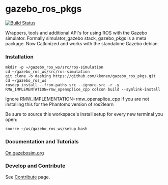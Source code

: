 # gazebo_ros_pkgs

[![Build Status](http://build.ros.org/buildStatus/icon?job=Kpr__gazebo_ros_pkgs__ubuntu_xenial_amd64)](http://build.ros.org/job/Kpr__gazebo_ros_pkgs__ubuntu_xenial_amd64)

Wrappers, tools and additional API's for using ROS with the Gazebo simulator. Formally simulator_gazebo stack, gazebo_pkgs is a meta package. Now Catkinized and works with the standalone Gazebo debian.

### Installation
```
mkdir -p ~/gazebo_ros_ws/src/ros-simulation
cd ~/gazebo_ros_ws/src/ros-simulation
git clone -b dashing https://github.com/kkonen/gazebo_ros_pkgs.git
cd ~/gazebo_ros_ws
rosdep install --from-paths src --ignore-src -r -y
RMW_IMPLEMENTATION=rmw_opensplice_cpp colcon build --symlink-install
```

Ignore RMW_IMPLEMENTATION=rmw_opensplice_cpp if you are not installing this for the Phantomx version of ros2learn


Be sure to source this workspace's install setup for every new terminal you open:
```
source ~/ws/gazebo_ros_ws/setup.bash
```

### Documentation and Tutorials
[On gazebosim.org](http://gazebosim.org/tutorials?cat=connect_ros)

### Develop and Contribute

See [Contribute](https://github.com/ros-simulation/gazebo_ros_pkgs/blob/hydro-devel/CONTRIBUTING.md) page.


